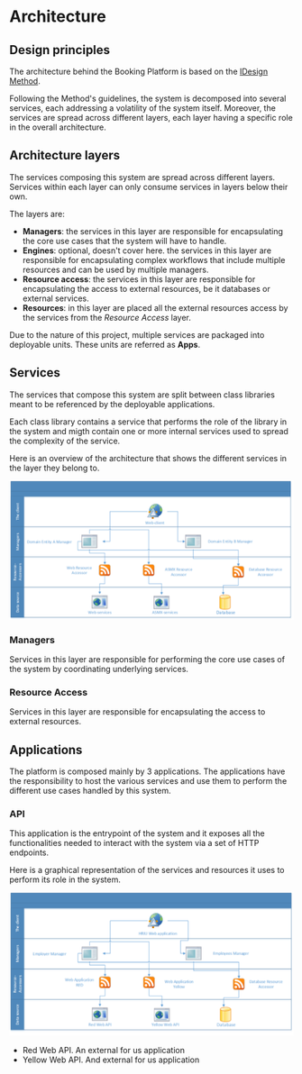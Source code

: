 # Architecture

## Design principles

The architecture behind the Booking Platform is based on the [IDesign Method](https://www.idesign.net/Download/IDesign-Method-Management-Overview.pdf).

Following the Method's guidelines, the system is decomposed into several services, each addressing a volatility of the system itself. Moreover, the services are spread across different layers, each layer having a specific role in the overall architecture.

## Architecture layers

The services composing this system are spread across different layers. Services within each layer can only consume services in layers below their own.

The layers are:

- **Managers**: the services in this layer are responsible for encapsulating the core use cases that the system will have to handle.
- **Engines**: optional, doesn't cover here. the services in this layer are responsible for encapsulating complex workflows that include multiple resources and can be used by multiple managers.
- **Resource access**: the services in this layer are responsible for encapsulating the access to external resources, be it databases or external services.
- **Resources**: in this layer are placed all the external resources access by the services from the *Resource Access* layer.

Due to the nature of this project, multiple services are packaged into deployable units. These units are referred as **Apps**.

## Services

The services that compose this system are split between class libraries meant to be referenced by the deployable applications.

Each class library contains a service that performs the role of the library in the system and migth contain one or more internal services used to spread the complexity of the service.

Here is an overview of the architecture that shows the different services in the layer they belong to.

![Architecture overview](./assets/architecture-overview.svg)

### Managers

Services in this layer are responsible for performing the core use cases of the system by coordinating underlying services.

### Resource Access

Services in this layer are responsible for encapsulating the access to external resources.

## Applications

The platform is composed mainly by 3 applications. The applications have the responsibility to host the various services and use them to perform the different use cases handled by this system.

### API

This application is the entrypoint of the system and it exposes all the functionalities needed to interact with the system via a set of HTTP endpoints.

Here is a graphical representation of the services and resources it uses to perform its role in the system.

![API overview](./assets/poc-overview.svg)

- Red Web API. An external for us application
- Yellow Web API. And external for us application
